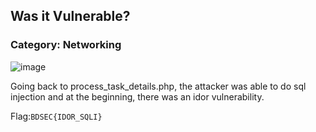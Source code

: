 ## Was it Vulnerable?
### Category: Networking

![image](https://i.imgur.com/zkhYcr1.png)

Going back to process_task_details.php, the attacker was able to do sql injection and at the beginning, there was an idor vulnerability.

Flag:`BDSEC{IDOR_SQLI}`